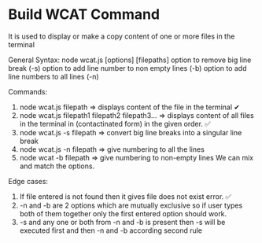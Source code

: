 # Build WCAT Command

It is used to display or make a copy content of one or more files in the terminal

General Syntax: node wcat.js [options] [filepaths] option to remove big line break (-s) option to add line number to non empty lines (-b) option to add line numbers to all lines (-n)

Commands:

1) node wcat.js filepath => displays content of the file in the terminal ✔
2) node wcat.js filepath1 filepath2 filepath3... => displays content of all files in the terminal in (contactinated form) in the given order. ✅
3) node wcat.js -s filepath => convert big line breaks into a singular line break
4) node wcat.js -n filepath => give numbering to all the lines
5) node wcat -b filepath => give numbering to non-empty lines
We can mix and match the options.

Edge cases:

1) If file entered is not found then it gives file does not exist error. ✅
2) -n and -b are 2 options which are mutually exclusive so if user types both of them together only the first entered option should work.
3) -s and any one or both from -n and -b is present then -s will be executed first and then -n and -b according second rule
